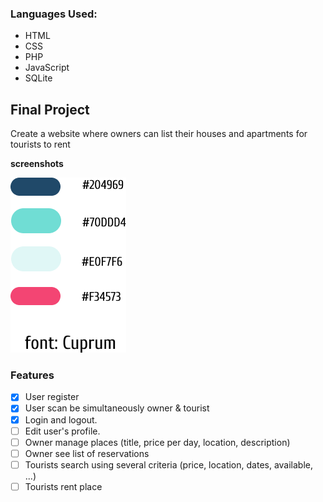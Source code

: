 ### Languages Used:

* HTML
* CSS
* PHP
* JavaScript
* SQLite

## Final Project

Create a website where owners can list their houses and apartments for tourists to rent

**screenshots**

<img src="https://github.com/bgarrido7/FEUP_LTW/blob/master/Final%20Project/mockups/brandbook.png">


### Features

- [x] User register
- [x] User scan be simultaneously owner & tourist
- [x] Login and logout.
- [ ] Edit user's profile.
- [ ] Owner manage places (title, price per day, location, description)
- [ ] Owner see list of reservations
- [ ] Tourists search using several criteria (price, location, dates, available, ...)
- [ ] Tourists rent place
